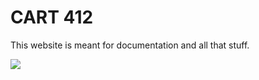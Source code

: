 # CART 412

This website is meant for documentation and all that stuff.

<img src="https://i.imgur.com/wATwZsX.png"/>
